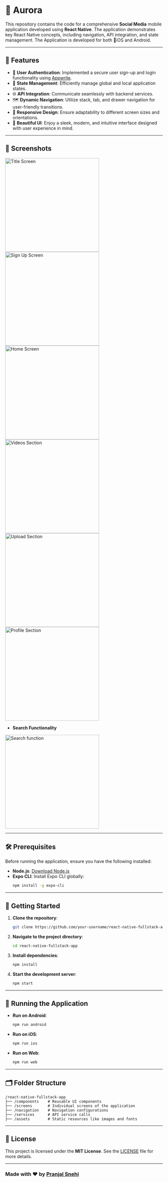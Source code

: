 # 🚀 Aurora

This repository contains the code for a comprehensive **Social Media** mobile application developed using **React Native**. The application demonstrates key React Native concepts, including navigation, API integration, and state management. The Application is developed for both iOS and Android.

---

## 🌟 Features

- 🔐 **User Authentication**: Implemented a secure user sign-up and login functionality using [Appwrite](https://appwrite.io).
- 🧠 **State Management**: Efficiently manage global and local application states.
- 🌐 **API Integration**: Communicate seamlessly with backend services.
- 🗺️ **Dynamic Navigation**: Utilize stack, tab, and drawer navigation for user-friendly transitions.
- 📱 **Responsive Design**: Ensure adaptability to different screen sizes and orientations.
- 🎨 **Beautiful UI**: Enjoy a sleek, modern, and intuitive interface designed with user experience in mind.

---

## 🌟 Screenshots

<img src="https://github.com/user-attachments/assets/67387a42-f26d-4876-bb88-54d474690dbb" alt="Title Screen" width="300" />
<img src="https://github.com/user-attachments/assets/ae72e85b-47fc-42c5-b981-e17dbed6b725" alt="Sign Up Screen" width="300" />
<img src="https://github.com/user-attachments/assets/83f3c83f-3333-4806-9a65-d9fef542b3c9" alt="Home Screen" width="300" />
<img src="https://github.com/user-attachments/assets/28527da0-3f2f-475c-8f69-4a9d385e7049" alt="Videos Section" width="300" />
<img src="https://github.com/user-attachments/assets/5ff3790d-698c-4a11-96f9-dbde760f8608" alt="Upload Section" width="300" />
<img src="https://github.com/user-attachments/assets/3ece81d6-fe80-4088-8639-57aade157787" alt="Profile Section" width="300" />

- **Search Functionality**

<img src="https://github.com/user-attachments/assets/9f356211-6d2b-447d-b211-fd2b365ea674" alt="Search function" width="300" />

---

## 🛠️ Prerequisites

Before running the application, ensure you have the following installed:

- **Node.js**: [Download Node.js](https://nodejs.org/)
- **Expo CLI**: Install Expo CLI globally:
  ```bash
  npm install -g expo-cli
  ```

---

## 🚀 Getting Started

1. **Clone the repository**:
   ```bash
   git clone https://github.com/your-username/react-native-fullstack-app.git
   ```

2. **Navigate to the project directory**:
   ```bash
   cd react-native-fullstack-app
   ```

3. **Install dependencies**:
   ```bash
   npm install
   ```

4. **Start the development server**:
   ```bash
   npm start
   ```

---

## 📲 Running the Application

- **Run on Android**:
  ```bash
  npm run android
  ```
- **Run on iOS**:
  ```bash
  npm run ios
  ```
- **Run on Web**:
  ```bash
  npm run web
  ```

---

## 🗂️ Folder Structure

```
/react-native-fullstack-app
├── /components    # Reusable UI components
├── /screens       # Individual screens of the application
├── /navigation    # Navigation configurations
├── /services      # API service calls
├── /assets        # Static resources like images and fonts
```

---

## 📜 License

This project is licensed under the **MIT License**. See the [LICENSE](LICENSE) file for more details.

---

### Made with ❤️ by [Pranjal Snehi](https://github.com/AXZER10)
